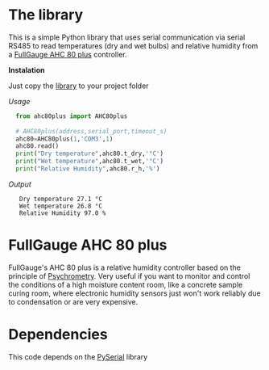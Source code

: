 # The library

This is a simple Python library that uses serial communication via serial RS485 to read temperatures (dry and wet bulbs) and relative humidity from a [FullGauge AHC 80 plus](https://www.fullgauge.com.br/produto-ahc-80-plus) controller.

**Instalation**

Just copy the [library](./ahc80plus.py) to your project folder

*Usage*
```python
  from ahc80plus import AHC80plus
  
  # AHC80plus(address,serial_port,timeout_s)
  ahc80=AHC80plus(1,'COM3',1)
  ahc80.read()
  print("Dry temperature",ahc80.t_dry,'°C')
  print("Wet temperature",ahc80.t_wet,'°C')
  print("Relative Humidity",ahc80.r_h,'%')
```
*Output*
```
   Dry temperature 27.1 °C
   Wet temperature 26.8 °C
   Relative Humidity 97.0 %
```

# FullGauge AHC 80 plus

FullGauge's AHC 80 plus is a relative humidity controller based on the principle of [Psychrometry](https://en.wikipedia.org/wiki/Psychrometrics). Very useful if you want to monitor and control the conditions of a high moisture content room, like a concrete sample curing room, where electronic humidity sensors just won't work reliably due to condensation or are very expensive.

# Dependencies
This code depends on the [PySerial](https://pyserial.readthedocs.io/en/latest/index.html#) library
